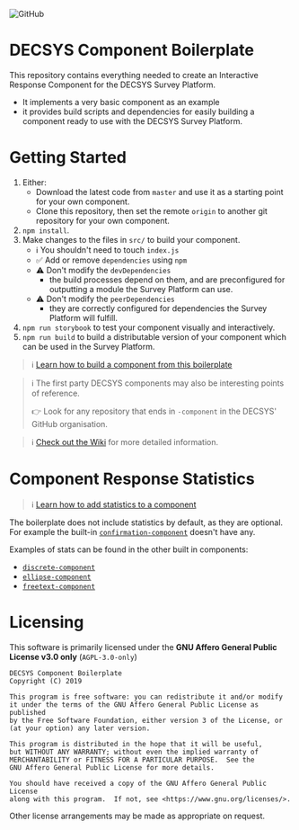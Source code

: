 ![GitHub](https://img.shields.io/github/license/decsys/component-boilerplate.svg)

# DECSYS Component Boilerplate

This repository contains everything needed to create an Interactive Response Component for the DECSYS Survey Platform.

- It implements a very basic component as an example
- it provides build scripts and dependencies for  easily building a component ready to use with the DECSYS Survey Platform.

# Getting Started

1. Either:
    - Download the latest code from `master` and use it as a starting point for your own component.
    - Clone this repository, then set the remote `origin` to another git repository for your own component.
1. `npm install`.
1. Make changes to the files in `src/` to build your component.
    - ℹ You shouldn't need to touch `index.js`
    - ✅ Add or remove `dependencies` using `npm`
    - ⚠ Don't modify the `devDependencies` 
        - the build processes depend on them, and are preconfigured for outputting a module the Survey Platform can use.
    - ⚠ Don't modify the `peerDependencies`
        - they are correctly configured for dependencies the Survey Platform will fulfill.
1. `npm run storybook` to test your component visually and interactively.
1. `npm run build` to build a distributable version of your component which can be used in the Survey Platform.

>  ℹ [Learn how to build a component from this boilerplate](https://github.com/decsys/component-boilerplate/wiki/Making-a-DECSYS-Response-Component)

> ℹ The first party DECSYS components may also be interesting points of reference.
> 
> 👉 Look for any repository that ends in `-component` in the DECSYS' GitHub organisation.

> ℹ [Check out the Wiki](https://github.com/decsys/component-boilerplate/wiki) for more detailed information.

# Component Response Statistics

> ℹ [Learn how to add statistics to a component](https://github.com/decsys/component-boilerplate/wiki/Component-Statistics)

The boilerplate does not include statistics by default, as they are optional. For example the built-in [`confirmation-component`](https://github.com/decsys/confirmation-component) doesn't have any.

Examples of stats can be found in the other built in components:
- [`discrete-component`](https://github.com/decsys/discrete-component)
- [`ellipse-component`](https://github.com/decsys/ellipse-component)
- [`freetext-component`](https://github.com/decsys/freetext-component)


# Licensing

This software is primarily licensed under the **GNU Affero General Public License v3.0 only** (`AGPL-3.0-only`)

    DECSYS Component Boilerplate
    Copyright (C) 2019

    This program is free software: you can redistribute it and/or modify
    it under the terms of the GNU Affero General Public License as published
    by the Free Software Foundation, either version 3 of the License, or
    (at your option) any later version.

    This program is distributed in the hope that it will be useful,
    but WITHOUT ANY WARRANTY; without even the implied warranty of
    MERCHANTABILITY or FITNESS FOR A PARTICULAR PURPOSE.  See the
    GNU Affero General Public License for more details.

    You should have received a copy of the GNU Affero General Public License
    along with this program.  If not, see <https://www.gnu.org/licenses/>.

Other license arrangements may be made as appropriate on request.
